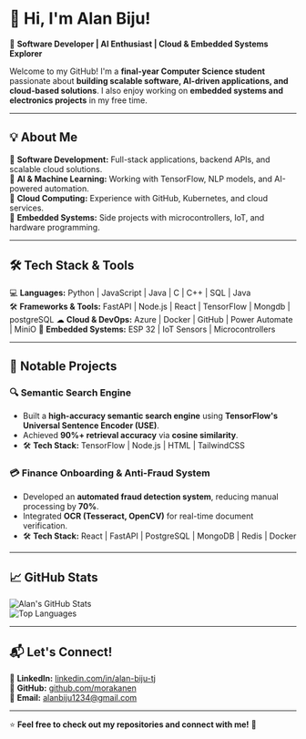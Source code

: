 # 👋 Hi, I'm Alan Biju!  
🚀 **Software Developer | AI Enthusiast | Cloud & Embedded Systems Explorer**  

Welcome to my GitHub! I'm a **final-year Computer Science student** passionate about **building scalable software, AI-driven applications, and cloud-based solutions**. I also enjoy working on **embedded systems and electronics projects** in my free time.  

---

## 💡 About Me  
🔹 **Software Development:** Full-stack applications, backend APIs, and scalable cloud solutions.  
🔹 **AI & Machine Learning:** Working with TensorFlow, NLP models, and AI-powered automation.  
🔹 **Cloud Computing:** Experience with GitHub, Kubernetes, and cloud services.  
🔹 **Embedded Systems:** Side projects with microcontrollers, IoT, and hardware programming.  

---

## 🛠️ Tech Stack & Tools  
💻 **Languages:** Python | JavaScript | Java | C | C++ | SQL | Java  
🛠️ **Frameworks & Tools:**  FastAPI | Node.js | React | TensorFlow | Mongdb | postgreSQL 
☁ **Cloud & DevOps:** Azure | Docker | GitHub | Power Automate | MiniO 
📡 **Embedded Systems:** ESP 32 | IoT Sensors | Microcontrollers  

---

## 📌 Notable Projects  

### 🔍 Semantic Search Engine  
- Built a **high-accuracy semantic search engine** using **TensorFlow's Universal Sentence Encoder (USE)**.  
- Achieved **90%+ retrieval accuracy** via **cosine similarity**.  
- 🛠 **Tech Stack:** TensorFlow | Node.js | HTML | TailwindCSS  

### 💳 Finance Onboarding & Anti-Fraud System  
- Developed an **automated fraud detection system**, reducing manual processing by **70%**.  
- Integrated **OCR (Tesseract, OpenCV)** for real-time document verification.  
- 🛠 **Tech Stack:** React | FastAPI | PostgreSQL | MongoDB | Redis | Docker  

---

## 📈 GitHub Stats  
![Alan's GitHub Stats](https://github-readme-stats.vercel.app/api?username=morakanen&show_icons=true&theme=github_dark)  
![Top Languages](https://github-readme-stats.vercel.app/api/top-langs/?username=morakanen&layout=compact&theme=github_dark)  

---

## 📬 Let's Connect!  
🔗 **LinkedIn:** [linkedin.com/in/alan-biju-tj](https://www.linkedin.com/in/alan-biju-tj/)  
🔗 **GitHub:** [github.com/morakanen](https://github.com/morakanen)  
📧 **Email:** [alanbiju1234@gmail.com](mailto:alanbiju1234@gmail.com)  

---

⭐ **Feel free to check out my repositories and connect with me!** 🚀
